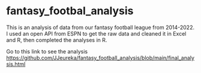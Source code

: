 # fantasy_footbal_analysis

This is an analysis of data from our fantasy football league from 2014-2022. I used an open API from ESPN to get the raw data and cleaned it in Excel and R, then completed the analyses in R.

Go to this link to see the analysis
https://github.com/JJeureka/fantasy_football_analysis/blob/main/final_analysis.html
